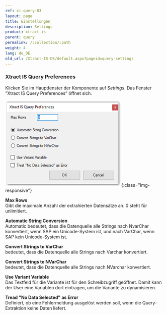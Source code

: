 ```yaml
---
ref: xi-query-03
layout: page
title: Einstellungen
description: Settings
product: xtract-is
parent: query
permalink: /:collection/:path
weight: 4
lang: de_DE
old_url: /Xtract-IS-DE/default.aspx?pageid=query-settings
---
```

### Xtract IS Query Preferences

Klicken Sie im Hauptfenster der Komponente auf *Settings*. Das Fenster “Xtract IS Query Preferences” öffnet sich.

![Query-Settings](/img/content/Query-Settings.png){:class="img-responsive"}

**Max Rows** <br>
Gibt die maximale Anzahl der extrahierten Datensätze an. 0 steht für unlimitiert.

**Automatic String Conversion** <br>
Automatic bedeutet, dass die Datenquelle alle Strings nach NvarChar konvertiert, wenn SAP ein Unicode-System ist, und nach VarChar, wenn SAP kein Unicode-System ist.

**Convert Strings to VarChar** <br>
bedeutet, dass die Datenquelle alle Strings nach Varchar konvertiert.

**Convert Strings to NVarChar** <br>
bedeutet, dass die Datenquelle alle Strings nach NVarchar konvertiert.

**Use Variant Variable** <br>
Das Textfeld für die Variante ist für den Schreibzugriff geöffnet. Damit kann der User eine Variablen dort eintragen, um die Variante zu dynamisieren.

**Tread "No Data Selected" as Error** <br>
Definiert, ob eine Fehlermeldung ausgelöst werden soll, wenn die Query-Extraktion keine Daten liefert.
